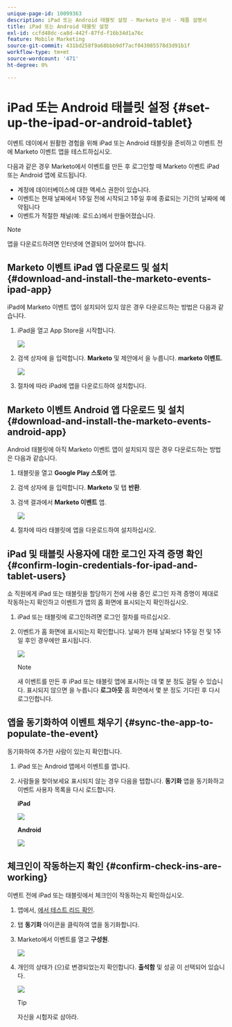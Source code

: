 ```yaml
---
unique-page-id: 10099363
description: iPad 또는 Android 태블릿 설정 - Marketo 문서 - 제품 설명서
title: iPad 또는 Android 태블릿 설정
exl-id: ccfd48dc-ca8d-442f-87fd-f16b34d1a76c
feature: Mobile Marketing
source-git-commit: 431bd258f9a68bbb9df7acf043085578d3d91b1f
workflow-type: tm+mt
source-wordcount: '471'
ht-degree: 0%

---
```


# iPad 또는 Android 태블릿 설정 {#set-up-the-ipad-or-android-tablet}

이벤트 데이에서 원활한 경험을 위해 iPad 또는 Android 태블릿을 준비하고 이벤트 전에 Marketo 이벤트 앱을 테스트하십시오.

다음과 같은 경우 Marketo에서 이벤트를 만든 후 로그인할 때 Marketo 이벤트 iPad 또는 Android 앱에 로드됩니다.

* 계정에 데이터베이스에 대한 액세스 권한이 있습니다.
* 이벤트는 현재 날짜에서 1주일 전에 시작되고 1주일 후에 종료되는 기간의 날짜에 예약됩니다
* 이벤트가 적절한 채널(예: 로드쇼)에서 만들어졌습니다.

>[!NOTE]
>
>앱을 다운로드하려면 인터넷에 연결되어 있어야 합니다.

## Marketo 이벤트 iPad 앱 다운로드 및 설치 {#download-and-install-the-marketo-events-ipad-app}

iPad에 Marketo 이벤트 앱이 설치되어 있지 않은 경우 다운로드하는 방법은 다음과 같습니다.

1. iPad을 열고 App Store을 시작합니다.

   ![](assets/image2016-4-14-15-3a52-3a19.png)

1. 검색 상자에 을 입력합니다. **Marketo** 및 제안에서 을 누릅니다. **marketo 이벤트**.

   ![](assets/image2016-4-14-16-3a0-3a3.png)

1. 절차에 따라 iPad에 앱을 다운로드하여 설치합니다.

## Marketo 이벤트 Android 앱 다운로드 및 설치 {#download-and-install-the-marketo-events-android-app}

Android 태블릿에 아직 Marketo 이벤트 앱이 설치되지 않은 경우 다운로드하는 방법은 다음과 같습니다.

1. 태블릿을 열고 **Google Play 스토어** 앱.
1. 검색 상자에 을 입력합니다. **Marketo** 및 탭 **반환**.
1. 검색 결과에서 **Marketo 이벤트** 앱.

   ![](assets/image2016-4-15-14-3a42-3a11.png)

1. 절차에 따라 태블릿에 앱을 다운로드하여 설치하십시오.

## iPad 및 태블릿 사용자에 대한 로그인 자격 증명 확인 {#confirm-login-credentials-for-ipad-and-tablet-users}

쇼 직원에게 iPad 또는 태블릿을 할당하기 전에 사용 중인 로그인 자격 증명이 제대로 작동하는지 확인하고 이벤트가 앱의 홈 화면에 표시되는지 확인하십시오.

1. iPad 또는 태블릿에 로그인하려면 로그인 절차를 따르십시오.
1. 이벤트가 홈 화면에 표시되는지 확인합니다. 날짜가 현재 날짜보다 1주일 전 및 1주일 후인 경우에만 표시됩니다.

   ![](assets/image2016-4-15-15-3a29-3a0.png)

   >[!NOTE]
   >
   >새 이벤트를 만든 후 iPad 또는 태블릿 앱에 표시하는 데 몇 분 정도 걸릴 수 있습니다. 표시되지 않으면 을 누릅니다 **로그아웃** 홈 화면에서 몇 분 정도 기다린 후 다시 로그인합니다.

## 앱을 동기화하여 이벤트 채우기 {#sync-the-app-to-populate-the-event}

동기화하여 추가한 사람이 있는지 확인합니다.

1. iPad 또는 Android 앱에서 이벤트를 엽니다.
1. 사람들을 찾아보세요 표시되지 않는 경우 다음을 탭합니다. **동기화** 앱을 동기화하고 이벤트 사용자 목록을 다시 로드합니다.

   **iPad**

   ![](assets/image2016-4-12-14-3a25-3a13.png)

   **Android**

   ![](assets/screenshot-2016-04-15-14-14-08-sync-button.png)

## 체크인이 작동하는지 확인 {#confirm-check-ins-are-working}

이벤트 전에 iPad 또는 태블릿에서 체크인이 작동하는지 확인하십시오.

1. 앱에서, [에서 테스트 리드 확인](/help/marketo/product-docs/core-marketo-concepts/mobile-apps/event-check-in/check-people-into-your-event-from-your-tablet.md).
1. 탭 **동기화** 아이콘을 클릭하여 앱을 동기화합니다.
1. Marketo에서 이벤트를 열고 **구성원**.

   ![](assets/image2016-4-15-15-3a32-3a42.png)

1. 개인의 상태가 (으)로 변경되었는지 확인합니다. **출석함** 및 성공 이 선택되어 있습니다.

   ![](assets/image2016-4-18-14-3a11-3a36.png)

   >[!TIP]
   >
   >자신을 시험자로 삼아라.
